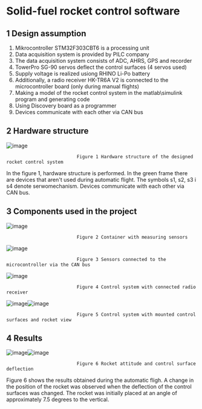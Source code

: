 # Solid-fuel rocket control software
## 1 Design assumption
1. Mikrocontroller STM32F303CBT6 is a processing unit
2. Data acquisition system is provided by PILC company
3. The data acquisition system consists of ADC, AHRS, GPS and recorder
4. TowerPro SG-90 servos deflect the control surfaces (4 servos used)
5. Supply voltage is realized usiong RHINO Li-Po battery
6. Additionally, a radio receiver HK-TR6A V2 is connected to the microcontroller board (only during manual flights)
7. Making a model of the rocket control system in the matlab\simulink program and generating code
8. Using Discovery board as a programmer
9. Devices communicate with each other via CAN bus
## 2 Hardware structure
![image](https://user-images.githubusercontent.com/117314126/200580335-192bd55e-0285-4452-baf0-71f1489f34c2.png)

                              Figure 1 Hardware structure of the designed rocket control system
In the figure 1, hardware structure is performed. In the green frame there are devices that aren't used during automatic flight. The symbols s1, s2, s3 i s4 denote serwomechanism. Devices communicate with each other via CAN bus.   
## 3 Components used in the project
![image](https://user-images.githubusercontent.com/117314126/200574258-b5be1323-db0c-4ad9-ba7c-72cddc4b41fb.png)

                              Figure 2 Container with measuring sensors
![image](https://user-images.githubusercontent.com/117314126/200575893-da6eae8e-e71a-433f-9b1b-34c1c884b56f.png)
                              
                              Figure 3 Sensors connected to the microcontroller via the CAN bus
![image](https://user-images.githubusercontent.com/117314126/200577310-a089de21-4c14-4522-934b-6b33859d2f5f.png)

                              Figure 4 Control system with connected radio receiver
![image](https://user-images.githubusercontent.com/117314126/200578606-fc550135-b600-49d3-acb4-fa103c5473da.png)![image](https://user-images.githubusercontent.com/117314126/200579218-5599c7d3-d865-42d4-a61f-250b59a49cc5.png)


                              Figure 5 Control system with mounted control surfaces and rocket view
## 4 Results
![image](https://user-images.githubusercontent.com/117314126/200587488-1d451a5c-050f-4228-a9fe-ac1613c20c26.png)![image](https://user-images.githubusercontent.com/117314126/200588891-3668ad45-6b11-4c53-be80-7ededcd2d44e.png)

                              Figure 6 Rocket attitude and control surface deflection
Figure 6 shows the results obtained during the automatic fligh. A change in the position of the rocket was observed when the deflection of the control surfaces was changed. The rocket was initially placed at an angle of approximately 7.5 degrees to the vertical.

